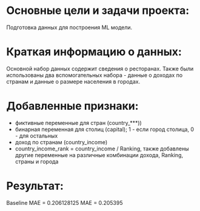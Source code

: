 # Основные цели и задачи проекта:
Подготовка данных для построения ML модели. 

# Краткая информацию о данных:
Основной набор данных содержит сведения о ресторанах. Также были использованы два вспомогательных набора - данные о доходах по странам и данные о размере населения в городах.

# Добавленные признаки:
- фиктивные переменные для стран (country_***))
- бинарная переменная для столиц (capital); 1 - если город столица, 0 - для остальных
- доход по странам (country_income)
- country_income_rank = country_income / Ranking, также добавлены другие переменные на различные комбинации дохода, Ranking, страны и города

# Результат:
Baseline MAE = 0.206128125
MAE = 0.205395
